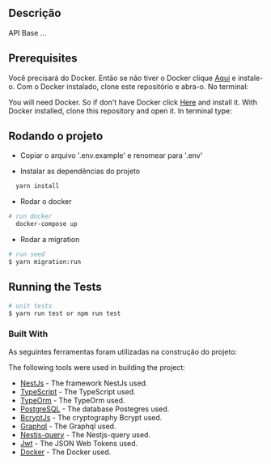 ## Descrição

API Base
...

## Prerequisites

Você precisará do Docker. Então se não tiver o Docker clique [Aqui](https://docs.docker.com/install/) e instale-o.
Com o Docker instalado, clone este repositório e abra-o. No terminal:

You will need Docker. So if don't have Docker click [Here](https://docs.docker.com/install/) and install it.
With Docker installed, clone this repository and open it. In terminal type:

## Rodando o projeto

- Copiar o arquivo '.env.example' e renomear para '.env'

- Instalar as dependências do projeto

```bash
  yarn install
```

- Rodar o docker

```bash
# run docker
  docker-compose up
```

- Rodar a migration

```bash
# run seed
$ yarn migration:run
```

## Running the Tests

```bash
# unit tests
$ yarn run test or npm run test
```

### Built With

As seguintes ferramentas foram utilizadas na construção do projeto:

The following tools were used in building the project:

- [NestJs](https://nestjs.com/) - The framework NestJs used.
- [TypeScript](https://www.typescriptlang.org/) - The TypeScript used.
- [TypeOrm](https://typeorm.io/) - The TypeOrm used.
- [PostgreSQL](https://www.postgresql.org/) - The database Postegres used.
- [BcryptJs](https://www.npmjs.com/package/bcryptjs) - The cryptography Bcrypt used.
- [Graphql](https://graphql.org/) - The Graphql used.
- [Nestjs-query](https://doug-martin.github.io/nestjs-query/docs/introduction/example/) - The Nestjs-query used.
- [Jwt](https://jwt.io/) - The JSON Web Tokens used.
- [Docker](https://www.docker.com/) - The Docker used.
